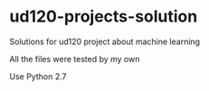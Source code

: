 ud120-projects-solution
==============

Solutions for ud120 project about machine learning

All the files were tested by my own

Use Python 2.7

